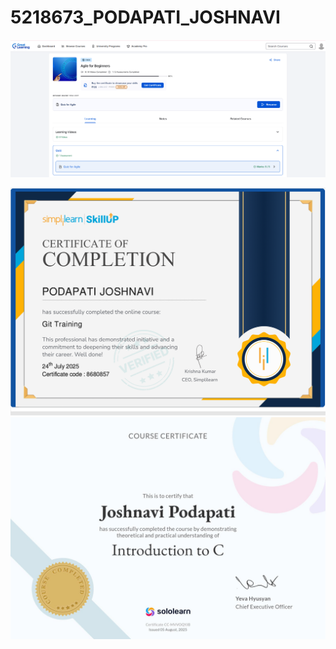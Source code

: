 # 5218673_PODAPATI_JOSHNAVI

![image alt](https://github.com/JoshnaviPodapati/5218673_PODAPATI_JOSHNAVI/blob/main/Screenshot%202025-07-24%20141946.png?raw=true)

![image alt](https://github.com/JoshnaviPodapati/5218673_PODAPATI_JOSHNAVI/blob/main/GIT/5218673_PODAPATI%20JOSHNAVI.png?raw=true)
![image alt](https://github.com/JoshnaviPodapati/5218673_PODAPATI_JOSHNAVI/blob/main/ESSENTIALS%20OF%20C/Introduction%20to%20c.jpg?raw=true)
